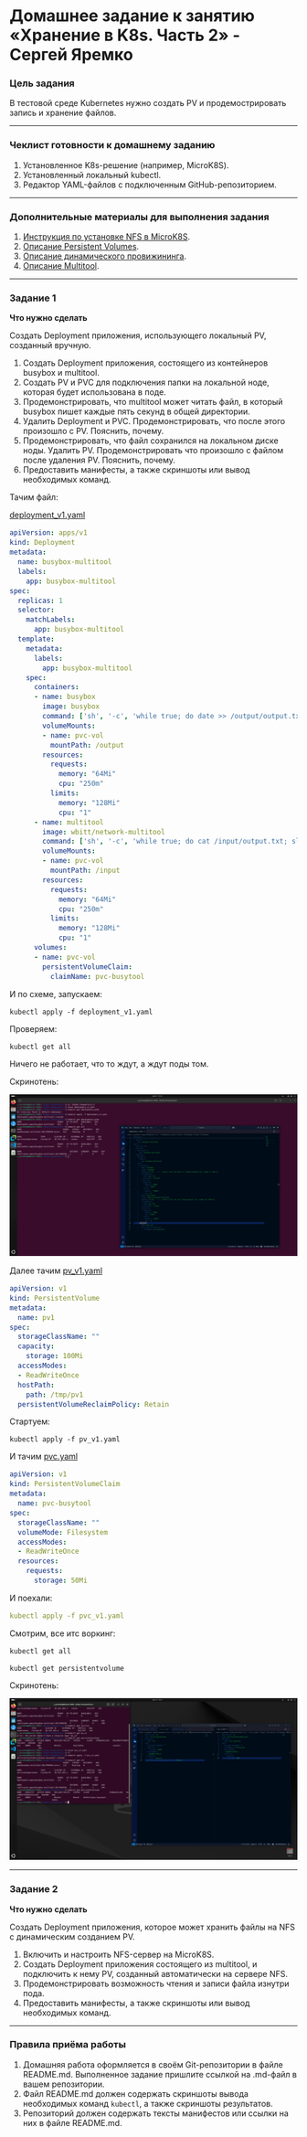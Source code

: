 # Домашнее задание к занятию «Хранение в K8s. Часть 2» - Сергей Яремко

### Цель задания

В тестовой среде Kubernetes нужно создать PV и продемострировать запись и хранение файлов.

------

### Чеклист готовности к домашнему заданию

1. Установленное K8s-решение (например, MicroK8S).
2. Установленный локальный kubectl.
3. Редактор YAML-файлов с подключенным GitHub-репозиторием.

------

### Дополнительные материалы для выполнения задания

1. [Инструкция по установке NFS в MicroK8S](https://microk8s.io/docs/nfs). 
2. [Описание Persistent Volumes](https://kubernetes.io/docs/concepts/storage/persistent-volumes/). 
3. [Описание динамического провижининга](https://kubernetes.io/docs/concepts/storage/dynamic-provisioning/). 
4. [Описание Multitool](https://github.com/wbitt/Network-MultiTool).

------

### Задание 1

**Что нужно сделать**

Создать Deployment приложения, использующего локальный PV, созданный вручную.

1. Создать Deployment приложения, состоящего из контейнеров busybox и multitool.
2. Создать PV и PVC для подключения папки на локальной ноде, которая будет использована в поде.
3. Продемонстрировать, что multitool может читать файл, в который busybox пишет каждые пять секунд в общей директории. 
4. Удалить Deployment и PVC. Продемонстрировать, что после этого произошло с PV. Пояснить, почему.
5. Продемонстрировать, что файл сохранился на локальном диске ноды. Удалить PV.  Продемонстрировать что произошло с файлом после удаления PV. Пояснить, почему.
5. Предоставить манифесты, а также скриншоты или вывод необходимых команд.

Тачим файл:

[deployment_v1.yaml](https://github.com/s-bessonniy/kuber-homeworks/blob/main/2.2/configs/deployment_v1.yaml)
```.yaml
apiVersion: apps/v1
kind: Deployment
metadata:
  name: busybox-multitool
  labels:
    app: busybox-multitool
spec:
  replicas: 1
  selector:
    matchLabels:
      app: busybox-multitool
  template:
    metadata:
      labels:
        app: busybox-multitool
    spec:
      containers:
      - name: busybox
        image: busybox
        command: ['sh', '-c', 'while true; do date >> /output/output.txt; sleep 5; done']
        volumeMounts:
        - name: pvc-vol
          mountPath: /output
        resources:
          requests:
            memory: "64Mi"
            cpu: "250m"
          limits:
            memory: "128Mi"
            cpu: "1"
      - name: multitool
        image: wbitt/network-multitool
        command: ['sh', '-c', 'while true; do cat /input/output.txt; sleep 10; done']
        volumeMounts:
        - name: pvc-vol
          mountPath: /input
        resources:
          requests:
            memory: "64Mi"
            cpu: "250m"
          limits:
            memory: "128Mi"
            cpu: "1"
      volumes:
      - name: pvc-vol
        persistentVolumeClaim:
          claimName: pvc-busytool
```
И по схеме, запускаем:
```
kubectl apply -f deployment_v1.yaml
```
Проверяем:
```
kubectl get all
```
Ничего не работает, что то ждут, а ждут поды том.

Скринотень:

![](https://github.com/s-bessonniy/kuber-homeworks/blob/main/2.2/screenshots/VirtualBox_Ubuntu-50Gb_27_04_2025_15_16_23.png)

Далее тачим [pv_v1.yaml](https://github.com/s-bessonniy/kuber-homeworks/blob/main/2.2/configs/pv_v1.yaml)
```.yaml
apiVersion: v1
kind: PersistentVolume
metadata:
  name: pv1
spec:
  storageClassName: ""
  capacity:
    storage: 100Mi
  accessModes:
  - ReadWriteOnce
  hostPath:
    path: /tmp/pv1
  persistentVolumeReclaimPolicy: Retain
```
Стартуем:
```
kubectl apply -f pv_v1.yaml
```
И тачим [pvc.yaml](https://github.com/s-bessonniy/kuber-homeworks/blob/main/2.2/configs/pvc_v1.yaml)
```.yaml
apiVersion: v1
kind: PersistentVolumeClaim
metadata:
  name: pvc-busytool
spec:
  storageClassName: ""
  volumeMode: Filesystem
  accessModes:
  - ReadWriteOnce
  resources:
    requests:
      storage: 50Mi
```
И поехали:
```.yaml
kubectl apply -f pvc_v1.yaml
```
Смотрим, все итс воркинг:
```
kubectl get all
```
```
kubectl get persistentvolume
```
Скринотень:

![](https://github.com/s-bessonniy/kuber-homeworks/blob/main/2.2/screenshots/VirtualBox_Ubuntu-50Gb_27_04_2025_15_35_40.png)

------

### Задание 2

**Что нужно сделать**

Создать Deployment приложения, которое может хранить файлы на NFS с динамическим созданием PV.

1. Включить и настроить NFS-сервер на MicroK8S.
2. Создать Deployment приложения состоящего из multitool, и подключить к нему PV, созданный автоматически на сервере NFS.
3. Продемонстрировать возможность чтения и записи файла изнутри пода. 
4. Предоставить манифесты, а также скриншоты или вывод необходимых команд.

------

### Правила приёма работы

1. Домашняя работа оформляется в своём Git-репозитории в файле README.md. Выполненное задание пришлите ссылкой на .md-файл в вашем репозитории.
2. Файл README.md должен содержать скриншоты вывода необходимых команд `kubectl`, а также скриншоты результатов.
3. Репозиторий должен содержать тексты манифестов или ссылки на них в файле README.md.
